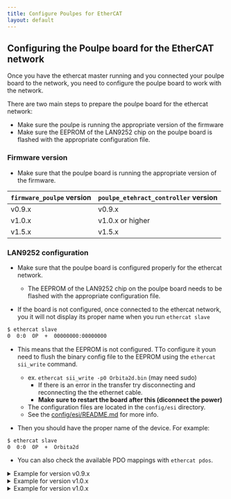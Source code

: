 ```yaml
---
title: Configure Poulpes for EtherCAT
layout: default
---
```


## Configuring the Poulpe board for the EtherCAT network

Once you have the ethercat master running and you connected your poulpe board to the network, you need to configure the poulpe board to work with the network.

There are two main steps to prepare the poulpe board for the ethercat network:
- Make sure the poulpe is running the appropriate version of the firmware
- Make sure the EEPROM of the LAN9252 chip on the poulpe board is flashed with the appropriate configuration file.

### Firmware version

- Make sure that the poulpe board is running the appropriate version of the firmware.

`firmware_poulpe` version | `poulpe_etehract_controller` version
--- | ---
v0.9.x | v0.9.x
v1.0.x | v1.0.x or higher
v1.5.x | v1.5.x 

### LAN9252 configuration
- Make sure that the poulpe board is configured properly for the ethercat network.
    - The EEPROM of the LAN9252 chip on the poulpe board needs to be flashed with the appropriate configuration file.

- If the board is not configured, once connected to the ethercat network, you it will not display its proper name when you run `ethercat slave`

```sh
$ ethercat slave
0  0:0  OP  +  00000000:00000000
```

- This means that the EEPROM is not configured. TTo configure it youn need to flush the binary config file to the EEPROM using the `ethercat sii_write` command.
    - ex. `ethercat sii_write -p0 Orbita2d.bin` (may need sudo)
        - If there is an error in the transfer try disconnecting and reconnecting the the ethernet cable.
        - **Make sure to restart the board after this (diconnect the power)**
    - The configuration files are located in the `config/esi` directory.
    - See the [config/esi/README.md](config/esi/README.md) for more info.

- Then you should have the proper name of the device. For example:
```sh
$ ethercat slave
0  0:0  OP  +  Orbita2d
```

- You can also check the available PDO mappings with `ethercat pdos`.

<details markdown="1"><summary>Example for version v0.9.x</summary>

```sh
$ ethercat pdos

SM0: PhysAddr 0x1000, DefaultSize    0, ControlRegister 0x64, Enable 1
  RxPDO 0x1600 "MotorIn"
    PDO entry 0x0010:01,  8 bit, "torque_state"
    PDO entry 0x0011:01, 32 bit, "target"
    PDO entry 0x0011:02, 32 bit, "velocity_limit"
    PDO entry 0x0011:03, 32 bit, "torque_limit"
    PDO entry 0x0012:01, 32 bit, "target"
    PDO entry 0x0012:02, 32 bit, "velocity_limit"
    PDO entry 0x0012:03, 32 bit, "torque_limit"
SM1: PhysAddr 0x1200, DefaultSize    0, ControlRegister 0x20, Enable 1
  TxPDO 0x1a00 "Orbita"
    PDO entry 0x0020:00,  8 bit, "state"
    PDO entry 0x0020:01,  8 bit, "type"
SM2: PhysAddr 0x1300, DefaultSize    0, ControlRegister 0x22, Enable 1
  TxPDO 0x1a01 "MotorOut"
    PDO entry 0x0030:00,  8 bit, "torque_enabled"
    PDO entry 0x0031:01, 32 bit, "position"
    PDO entry 0x0031:02, 32 bit, "velocity"
    PDO entry 0x0031:03, 32 bit, "torque"
    PDO entry 0x0031:04, 32 bit, "axis_sensor"
    PDO entry 0x0032:01, 32 bit, "position"
    PDO entry 0x0032:02, 32 bit, "velocity"
    PDO entry 0x0032:03, 32 bit, "torque"
    PDO entry 0x0032:04, 32 bit, "axis_sensor
```
</details>

<details markdown="1"><summary>Example for version v1.0.x</summary>

```sh
$ ethercat pdos
SM0: PhysAddr 0x1000, DefaultSize    0, ControlRegister 0x64, Enable 1
  RxPDO 0x1600 "OrbitaIn"
    PDO entry 0x6041:00, 16 bit, "controlword"
    PDO entry 0x6060:00,  8 bit, "mode_of_operation"
    PDO entry 0x607a:01, 32 bit, "target_position"
    PDO entry 0x607a:02, 32 bit, "target_position"
    PDO entry 0x607a:03, 32 bit, "target_position"
    PDO entry 0x60ff:01, 32 bit, "target_velocity"
    PDO entry 0x60ff:02, 32 bit, "target_velocity"
    PDO entry 0x60ff:03, 32 bit, "target_velocity"
    PDO entry 0x607f:01, 32 bit, "velocity_limit"
    PDO entry 0x607f:02, 32 bit, "velocity_limit"
    PDO entry 0x607f:03, 32 bit, "velocity_limit"
    PDO entry 0x6071:01, 32 bit, "target_torque"
    PDO entry 0x6071:02, 32 bit, "target_torque"
    PDO entry 0x6071:03, 32 bit, "target_torque"
    PDO entry 0x6072:01, 32 bit, "torque_limit"
    PDO entry 0x6072:02, 32 bit, "torque_limit"
    PDO entry 0x6072:03, 32 bit, "torque_limit"
SM1: PhysAddr 0x1200, DefaultSize    0, ControlRegister 0x22, Enable 1
  TxPDO 0x1700 "OrbitaState"
    PDO entry 0x603f:00, 16 bit, "error_code"
    PDO entry 0x603f:01, 16 bit, "error_code"
    PDO entry 0x603f:02, 16 bit, "error_code"
    PDO entry 0x603f:03, 16 bit, "error_code"
    PDO entry 0x6402:00,  8 bit, "actuator_type"
    PDO entry 0x607c:01, 32 bit, "axis_position_zero_offset"
    PDO entry 0x607c:02, 32 bit, "axis_position_zero_offset"
    PDO entry 0x607c:03, 32 bit, "axis_position_zero_offset"
    PDO entry 0x6500:01, 32 bit, "board_temperatures"
    PDO entry 0x6500:02, 32 bit, "board_temperatures"
    PDO entry 0x6500:03, 32 bit, "board_temperatures"
    PDO entry 0x6501:01, 32 bit, "motor_temperatures"
    PDO entry 0x6501:02, 32 bit, "motor_temperatures"
    PDO entry 0x6501:03, 32 bit, "motor_temperatures"
SM2: PhysAddr 0x1300, DefaultSize    0, ControlRegister 0x20, Enable 1
  TxPDO 0x1800 "OrbitaOut"
    PDO entry 0x6040:00, 16 bit, "statusword"
    PDO entry 0x6061:00,  8 bit, "mode_of_operation_display"
    PDO entry 0x6064:01, 32 bit, "actual_position"
    PDO entry 0x6064:02, 32 bit, "actual_position"
    PDO entry 0x6064:03, 32 bit, "actual_position"
    PDO entry 0x606c:01, 32 bit, "actual_velocity"
    PDO entry 0x606c:02, 32 bit, "actual_velocity"
    PDO entry 0x606c:03, 32 bit, "actual_velocity"
    PDO entry 0x6077:01, 32 bit, "actual_torque"
    PDO entry 0x6077:02, 32 bit, "actual_torque"
    PDO entry 0x6077:03, 32 bit, "actual_torque"
    PDO entry 0x6063:01, 32 bit, "actual_axis_position"
    PDO entry 0x6063:02, 32 bit, "actual_axis_position"
    PDO entry 0x6063:03, 32 bit, "actual_axis_position"
```

</details>

<details markdown="1"><summary>Example for version v1.0.x</summary>

```shell
$ ethercat pdos
SM0: PhysAddr 0x1000, DefaultSize  128, ControlRegister 0x26, Enable 1
SM1: PhysAddr 0x1180, DefaultSize  128, ControlRegister 0x22, Enable 1
SM2: PhysAddr 0x1300, DefaultSize    0, ControlRegister 0x64, Enable 1
  RxPDO 0x1600 "OrbitaIn"
    PDO entry 0x6041:00, 16 bit, "controlword"
    PDO entry 0x6060:00,  8 bit, "mode_of_operation"
    PDO entry 0x607a:01, 32 bit, "target_position"
    PDO entry 0x607a:02, 32 bit, "target_position"
    PDO entry 0x607a:03, 32 bit, "target_position"
    PDO entry 0x60ff:01, 32 bit, "target_velocity"
    PDO entry 0x60ff:02, 32 bit, "target_velocity"
    PDO entry 0x60ff:03, 32 bit, "target_velocity"
    PDO entry 0x607f:01, 32 bit, "velocity_limit"
    PDO entry 0x607f:02, 32 bit, "velocity_limit"
    PDO entry 0x607f:03, 32 bit, "velocity_limit"
    PDO entry 0x6071:01, 32 bit, "target_torque"
    PDO entry 0x6071:02, 32 bit, "target_torque"
    PDO entry 0x6071:03, 32 bit, "target_torque"
    PDO entry 0x6072:01, 32 bit, "torque_limit"
    PDO entry 0x6072:02, 32 bit, "torque_limit"
    PDO entry 0x6072:03, 32 bit, "torque_limit"
SM3: PhysAddr 0x1400, DefaultSize    0, ControlRegister 0x20, Enable 1
  TxPDO 0x1700 "OrbitaOut"
    PDO entry 0x6040:00, 16 bit, "statusword"
    PDO entry 0x6061:00,  8 bit, "mode_of_operation_display"
    PDO entry 0x6064:01, 32 bit, "actual_position"
    PDO entry 0x6064:02, 32 bit, "actual_position"
    PDO entry 0x6064:03, 32 bit, "actual_position"
    PDO entry 0x606c:01, 32 bit, "actual_velocity"
    PDO entry 0x606c:02, 32 bit, "actual_velocity"
    PDO entry 0x606c:03, 32 bit, "actual_velocity"
    PDO entry 0x6077:01, 32 bit, "actual_torque"
    PDO entry 0x6077:02, 32 bit, "actual_torque"
    PDO entry 0x6077:03, 32 bit, "actual_torque"
    PDO entry 0x6063:01, 32 bit, "actual_axis_position"
    PDO entry 0x6063:02, 32 bit, "actual_axis_position"
    PDO entry 0x6063:03, 32 bit, "actual_axis_position"
  TxPDO 0x1800 "OrbitaState"
    PDO entry 0x603f:00, 16 bit, "error_code"
    PDO entry 0x603f:01, 16 bit, "error_code"
    PDO entry 0x603f:02, 16 bit, "error_code"
    PDO entry 0x603f:03, 16 bit, "error_code"
    PDO entry 0x6402:00,  8 bit, "actuator_type"
    PDO entry 0x607c:01, 32 bit, "axis_position_zero_offset"
    PDO entry 0x607c:02, 32 bit, "axis_position_zero_offset"
    PDO entry 0x607c:03, 32 bit, "axis_position_zero_offset"
    PDO entry 0x6500:01, 32 bit, "board_temperatures"
    PDO entry 0x6500:02, 32 bit, "board_temperatures"
    PDO entry 0x6500:03, 32 bit, "board_temperatures"
    PDO entry 0x6501:01, 32 bit, "motor_temperatures"
    PDO entry 0x6501:02, 32 bit, "motor_temperatures"
    PDO entry 0x6501:03, 32 bit, "motor_temperatures"
```

</details>
